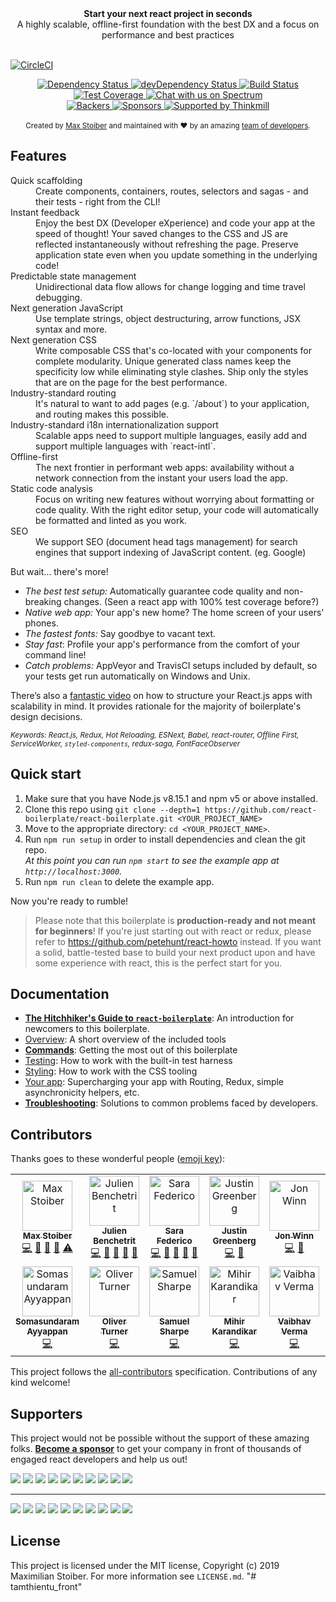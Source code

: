 <div align="center"><strong>Start your next react project in seconds</strong></div>
<div align="center">A highly scalable, offline-first foundation with the best DX and a focus on performance and best practices</div>

<br />

[![CircleCI](https://circleci.com/gh/hmthanh/tamthientu_front.svg?style=svg&circle-token=3b3b9fa1fd6e7dc35ce2f208fd882554b3766e0e)](https://circleci.com/gh/hmthanh/tamthientu_front)

<div align="center">
  <!-- Dependency Status -->
  <a href="https://david-dm.org/react-boilerplate/react-boilerplate">
    <img src="https://david-dm.org/react-boilerplate/react-boilerplate.svg" alt="Dependency Status" />
  </a>
  <!-- devDependency Status -->
  <a href="https://david-dm.org/react-boilerplate/react-boilerplate#info=devDependencies">
    <img src="https://david-dm.org/react-boilerplate/react-boilerplate/dev-status.svg" alt="devDependency Status" />
  </a>
  <!-- Build Status -->
  <a href="https://travis-ci.org/hmthanh/tamthientu_front">
    <img src="https://travis-ci.org/hmthanh/tamthientu_front.svg" alt="Build Status" />
  </a>

  <!-- Test Coverage -->
  <a href="https://coveralls.io/r/hmthanh/tamthientu_front">
    <img src="https://coveralls.io/repos/github/hmthanh/tamthientu_front/badge.svg" alt="Test Coverage" />
  </a>
  <a href="https://spectrum.chat/react-boilerplate">
  <img alt="Chat with us on Spectrum" src="https://withspectrum.github.io/badge/badge.svg" />
</a>

</div>
<div align="center">
    <!-- Backers -->
  <a href="#backers">
    <img src="https://opencollective.com/react-boilerplate/backers/badge.svg" alt="Backers" />
  </a>
      <!-- Sponsors -->
  <a href="#sponsors">
    <img src="https://opencollective.com/react-boilerplate/sponsors/badge.svg" alt="Sponsors" />
  </a>
  <a href="http://thinkmill.com.au/?utm_source=github&utm_medium=badge&utm_campaign=react-boilerplate">
    <img alt="Supported by Thinkmill" src="https://thinkmill.github.io/badge/heart.svg" />
  </a>
</div>

<br />

<div align="center">
  <sub>Created by <a href="https://twitter.com/mxstbr">Max Stoiber</a> and maintained with ❤️ by an amazing <a href="https://github.com/orgs/react-boilerplate/people">team of developers</a>.</sub>
</div>

## Features

<dl>
  <dt>Quick scaffolding</dt>
  <dd>Create components, containers, routes, selectors and sagas - and their tests - right from the CLI!</dd>

  <dt>Instant feedback</dt>
  <dd>Enjoy the best DX (Developer eXperience) and code your app at the speed of thought! Your saved changes to the CSS and JS are reflected instantaneously without refreshing the page. Preserve application state even when you update something in the underlying code!</dd>

  <dt>Predictable state management</dt>
  <dd>Unidirectional data flow allows for change logging and time travel debugging.</dd>

  <dt>Next generation JavaScript</dt>
  <dd>Use template strings, object destructuring, arrow functions, JSX syntax and more.</dd>

  <dt>Next generation CSS</dt>
  <dd>Write composable CSS that's co-located with your components for complete modularity. Unique generated class names keep the specificity low while eliminating style clashes. Ship only the styles that are on the page for the best performance.</dd>

  <dt>Industry-standard routing</dt>
  <dd>It's natural to want to add pages (e.g. `/about`) to your application, and routing makes this possible.</dd>

  <dt>Industry-standard i18n internationalization support</dt>
  <dd>Scalable apps need to support multiple languages, easily add and support multiple languages with `react-intl`.</dd>

  <dt>Offline-first</dt>
  <dd>The next frontier in performant web apps: availability without a network connection from the instant your users load the app.</dd>

  <dt>Static code analysis</dt>
  <dd>Focus on writing new features without worrying about formatting or code quality. With the right editor setup, your code will automatically be formatted and linted as you work.</dd>

  <dt>SEO</dt>
  <dd>We support SEO (document head tags management) for search engines that support indexing of JavaScript content. (eg. Google)</dd>
</dl>

But wait... there's more!

- _The best test setup:_ Automatically guarantee code quality and non-breaking
  changes. (Seen a react app with 100% test coverage before?)
- _Native web app:_ Your app's new home? The home screen of your users' phones.
- _The fastest fonts:_ Say goodbye to vacant text.
- _Stay fast_: Profile your app's performance from the comfort of your command
  line!
- _Catch problems:_ AppVeyor and TravisCI setups included by default, so your
  tests get run automatically on Windows and Unix.

There’s also a <a href="https://vimeo.com/168648012">fantastic video</a> on how to structure your React.js apps with scalability in mind. It provides rationale for the majority of boilerplate's design decisions.

<sub><i>Keywords: React.js, Redux, Hot Reloading, ESNext, Babel, react-router, Offline First, ServiceWorker, `styled-components`, redux-saga, FontFaceObserver</i></sub>

## Quick start

1.  Make sure that you have Node.js v8.15.1 and npm v5 or above installed.
2.  Clone this repo using `git clone --depth=1 https://github.com/react-boilerplate/react-boilerplate.git <YOUR_PROJECT_NAME>`
3.  Move to the appropriate directory: `cd <YOUR_PROJECT_NAME>`.<br />
4.  Run `npm run setup` in order to install dependencies and clean the git repo.<br />
    _At this point you can run `npm start` to see the example app at `http://localhost:3000`._
5.  Run `npm run clean` to delete the example app.

Now you're ready to rumble!

> Please note that this boilerplate is **production-ready and not meant for beginners**! If you're just starting out with react or redux, please refer to https://github.com/petehunt/react-howto instead. If you want a solid, battle-tested base to build your next product upon and have some experience with react, this is the perfect start for you.

## Documentation

- [**The Hitchhiker's Guide to `react-boilerplate`**](docs/general/introduction.md): An introduction for newcomers to this boilerplate.
- [Overview](docs/general): A short overview of the included tools
- [**Commands**](docs/general/commands.md): Getting the most out of this boilerplate
- [Testing](docs/testing): How to work with the built-in test harness
- [Styling](docs/css): How to work with the CSS tooling
- [Your app](docs/js): Supercharging your app with Routing, Redux, simple
  asynchronicity helpers, etc.
- [**Troubleshooting**](docs/general/gotchas.md): Solutions to common problems faced by developers.

## Contributors

Thanks goes to these wonderful people ([emoji key](https://allcontributors.org/docs/en/emoji-key)):

<!-- ALL-CONTRIBUTORS-LIST:START - Do not remove or modify this section -->
<!-- prettier-ignore -->
<table><tr><td align="center"><a href="https://mxstbr.com"><img src="https://avatars0.githubusercontent.com/u/7525670?v=4" width="80px;" alt="Max Stoiber"/><br /><sub><b>Max Stoiber</b></sub></a><br /><a href="https://github.com/react-boilerplate/react-boilerplate/commits?author=mxstbr" title="Code">💻</a> <a href="https://github.com/react-boilerplate/react-boilerplate/commits?author=mxstbr" title="Documentation">📖</a> <a href="#ideas-mxstbr" title="Ideas, Planning, & Feedback">🤔</a> <a href="#review-mxstbr" title="Reviewed Pull Requests">👀</a> <a href="https://github.com/react-boilerplate/react-boilerplate/commits?author=mxstbr" title="Tests">⚠️</a></td><td align="center"><a href="https://julien.engineering/"><img src="https://avatars2.githubusercontent.com/u/8948127?v=4" width="80px;" alt="Julien Benchetrit"/><br /><sub><b>Julien Benchetrit</b></sub></a><br /><a href="https://github.com/react-boilerplate/react-boilerplate/commits?author=julienben" title="Code">💻</a> <a href="#question-julienben" title="Answering Questions">💬</a> <a href="https://github.com/react-boilerplate/react-boilerplate/commits?author=julienben" title="Documentation">📖</a> <a href="#review-julienben" title="Reviewed Pull Requests">👀</a> <a href="#maintenance-julienben" title="Maintenance">🚧</a></td><td align="center"><a href="http://sarafederi.co"><img src="https://avatars1.githubusercontent.com/u/15176096?v=4" width="80px;" alt="Sara Federico"/><br /><sub><b>Sara Federico</b></sub></a><br /><a href="https://github.com/react-boilerplate/react-boilerplate/commits?author=gretzky" title="Code">💻</a> <a href="#review-gretzky" title="Reviewed Pull Requests">👀</a> <a href="#question-gretzky" title="Answering Questions">💬</a> <a href="https://github.com/react-boilerplate/react-boilerplate/commits?author=gretzky" title="Documentation">📖</a> <a href="#maintenance-gretzky" title="Maintenance">🚧</a></td><td align="center"><a href="https://justingreenberg.com"><img src="https://avatars1.githubusercontent.com/u/1539088?v=4" width="80px;" alt="Justin Greenberg"/><br /><sub><b>Justin Greenberg</b></sub></a><br /><a href="https://github.com/react-boilerplate/react-boilerplate/commits?author=justingreenberg" title="Code">💻</a> <a href="#review-justingreenberg" title="Reviewed Pull Requests">👀</a></td><td align="center"><a href="https://github.com/jwinn"><img src="https://avatars3.githubusercontent.com/u/891726?v=4" width="80px;" alt="Jon Winn"/><br /><sub><b>Jon Winn</b></sub></a><br /><a href="https://github.com/react-boilerplate/react-boilerplate/commits?author=jwinn" title="Code">💻</a> <a href="#review-jwinn" title="Reviewed Pull Requests">👀</a></td><td align="center"><a href="https://meester-johan.info/"><img src="https://avatars2.githubusercontent.com/u/474743?v=4" width="80px;" alt="Johan Meester"/><br /><sub><b>Johan Meester</b></sub></a><br /><a href="https://github.com/react-boilerplate/react-boilerplate/commits?author=Mensae" title="Code">💻</a> <a href="https://github.com/react-boilerplate/react-boilerplate/commits?author=Mensae" title="Tests">⚠️</a> <a href="https://github.com/react-boilerplate/react-boilerplate/commits?author=Mensae" title="Documentation">📖</a></td><td align="center"><a href="https://github.com/Dattaya"><img src="https://avatars3.githubusercontent.com/u/387256?v=4" width="80px;" alt="Yaroslav Kiliba"/><br /><sub><b>Yaroslav Kiliba</b></sub></a><br /><a href="https://github.com/react-boilerplate/react-boilerplate/commits?author=Dattaya" title="Code">💻</a></td><td align="center"><a href="https://github.com/gihrig"><img src="https://avatars2.githubusercontent.com/u/1481063?v=4" width="80px;" alt="Glen Ihrig"/><br /><sub><b>Glen Ihrig</b></sub></a><br /><a href="https://github.com/react-boilerplate/react-boilerplate/commits?author=gihrig" title="Code">💻</a></td></tr><tr><td align="center"><a href="https://github.com/somus"><img src="https://avatars3.githubusercontent.com/u/1802828?v=4" width="80px;" alt="Somasundaram Ayyappan"/><br /><sub><b>Somasundaram Ayyappan</b></sub></a><br /><a href="https://github.com/react-boilerplate/react-boilerplate/commits?author=somus" title="Code">💻</a></td><td align="center"><a href="https://www.codedsignal.co.uk/"><img src="https://avatars0.githubusercontent.com/u/21795?v=4" width="80px;" alt="Oliver Turner"/><br /><sub><b>Oliver Turner</b></sub></a><br /><a href="https://github.com/react-boilerplate/react-boilerplate/commits?author=oliverturner" title="Code">💻</a></td><td align="center"><a href="https://github.com/samit4me"><img src="https://avatars3.githubusercontent.com/u/3248531?v=4" width="80px;" alt="Samuel Sharpe"/><br /><sub><b>Samuel Sharpe</b></sub></a><br /><a href="https://github.com/react-boilerplate/react-boilerplate/commits?author=samit4me" title="Code">💻</a></td><td align="center"><a href="https://karandikarmihir.github.io/"><img src="https://avatars3.githubusercontent.com/u/17466938?v=4" width="80px;" alt="Mihir Karandikar"/><br /><sub><b>Mihir Karandikar</b></sub></a><br /><a href="https://github.com/react-boilerplate/react-boilerplate/commits?author=KarandikarMihir" title="Code">💻</a></td><td align="center"><a href="http://www.vverma.net"><img src="https://avatars2.githubusercontent.com/u/627846?v=4" width="80px;" alt="Vaibhav Verma"/><br /><sub><b>Vaibhav Verma</b></sub></a><br /><a href="https://github.com/react-boilerplate/react-boilerplate/commits?author=v" title="Code">💻</a></td><td align="center"><a href="https://imagineclarity.com"><img src="https://avatars1.githubusercontent.com/u/4217871?v=4" width="80px;" alt="Sébastien Dubois"/><br /><sub><b>Sébastien Dubois</b></sub></a><br /><a href="https://github.com/react-boilerplate/react-boilerplate/commits?author=sedubois" title="Code">💻</a></td><td align="center"><a href="https://www.chaintng.com"><img src="https://avatars2.githubusercontent.com/u/2979072?v=4" width="80px;" alt="Chainarong Tangsurakit"/><br /><sub><b>Chainarong Tangsurakit</b></sub></a><br /><a href="https://github.com/react-boilerplate/react-boilerplate/commits?author=chaintng" title="Code">💻</a></td><td align="center"><a href="https://amilajack.com"><img src="https://avatars1.githubusercontent.com/u/6374832?v=4" width="80px;" alt="Amila Welihinda"/><br /><sub><b>Amila Welihinda</b></sub></a><br /><a href="https://github.com/react-boilerplate/react-boilerplate/commits?author=amilajack" title="Code">💻</a></td></tr></table>

<!-- ALL-CONTRIBUTORS-LIST:END -->

This project follows the [all-contributors](https://github.com/all-contributors/all-contributors) specification. Contributions of any kind welcome!


## Supporters

This project would not be possible without the support of these amazing folks. [**Become a sponsor**](https://opencollective.com/react-boilerplate) to get your company in front of thousands of engaged react developers and help us out!

<a href="https://opencollective.com/react-boilerplate/bronze-sponsor/0/website" target="_blank"><img src="https://opencollective.com/react-boilerplate/bronze-sponsor/0/avatar.svg"></a>
<a href="https://opencollective.com/react-boilerplate/bronze-sponsor/1/website" target="_blank"><img src="https://opencollective.com/react-boilerplate/bronze-sponsor/1/avatar.svg"></a>
<a href="https://opencollective.com/react-boilerplate/bronze-sponsor/2/website" target="_blank"><img src="https://opencollective.com/react-boilerplate/bronze-sponsor/2/avatar.svg"></a>
<a href="https://opencollective.com/react-boilerplate/bronze-sponsor/3/website" target="_blank"><img src="https://opencollective.com/react-boilerplate/bronze-sponsor/3/avatar.svg"></a>
<a href="https://opencollective.com/react-boilerplate/bronze-sponsor/4/website" target="_blank"><img src="https://opencollective.com/react-boilerplate/bronze-sponsor/4/avatar.svg"></a>
<a href="https://opencollective.com/react-boilerplate/bronze-sponsor/5/website" target="_blank"><img src="https://opencollective.com/react-boilerplate/bronze-sponsor/5/avatar.svg"></a>
<a href="https://opencollective.com/react-boilerplate/bronze-sponsor/6/website" target="_blank"><img src="https://opencollective.com/react-boilerplate/bronze-sponsor/6/avatar.svg"></a>
<a href="https://opencollective.com/react-boilerplate/bronze-sponsor/7/website" target="_blank"><img src="https://opencollective.com/react-boilerplate/bronze-sponsor/7/avatar.svg"></a>
<a href="https://opencollective.com/react-boilerplate/bronze-sponsor/8/website" target="_blank"><img src="https://opencollective.com/react-boilerplate/bronze-sponsor/8/avatar.svg"></a>
<a href="https://opencollective.com/react-boilerplate/bronze-sponsor/9/website" target="_blank"><img src="https://opencollective.com/react-boilerplate/bronze-sponsor/9/avatar.svg"></a>

---

<a href="https://opencollective.com/react-boilerplate/backer/0/website" target="_blank"><img src="https://opencollective.com/react-boilerplate/backer/0/avatar.svg"></a>
<a href="https://opencollective.com/react-boilerplate/backer/1/website" target="_blank"><img src="https://opencollective.com/react-boilerplate/backer/1/avatar.svg"></a>
<a href="https://opencollective.com/react-boilerplate/backer/2/website" target="_blank"><img src="https://opencollective.com/react-boilerplate/backer/2/avatar.svg"></a>
<a href="https://opencollective.com/react-boilerplate/backer/3/website" target="_blank"><img src="https://opencollective.com/react-boilerplate/backer/3/avatar.svg"></a>
<a href="https://opencollective.com/react-boilerplate/backer/4/website" target="_blank"><img src="https://opencollective.com/react-boilerplate/backer/4/avatar.svg"></a>
<a href="https://opencollective.com/react-boilerplate/backer/5/website" target="_blank"><img src="https://opencollective.com/react-boilerplate/backer/5/avatar.svg"></a>
<a href="https://opencollective.com/react-boilerplate/backer/6/website" target="_blank"><img src="https://opencollective.com/react-boilerplate/backer/6/avatar.svg"></a>
<a href="https://opencollective.com/react-boilerplate/backer/7/website" target="_blank"><img src="https://opencollective.com/react-boilerplate/backer/7/avatar.svg"></a>
<a href="https://opencollective.com/react-boilerplate/backer/8/website" target="_blank"><img src="https://opencollective.com/react-boilerplate/backer/8/avatar.svg"></a>
<a href="https://opencollective.com/react-boilerplate/backer/9/website" target="_blank"><img src="https://opencollective.com/react-boilerplate/backer/9/avatar.svg"></a>

## License

This project is licensed under the MIT license, Copyright (c) 2019 Maximilian
Stoiber. For more information see `LICENSE.md`.
"# tamthientu_front" 
